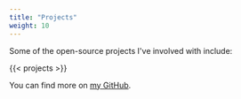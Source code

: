 ```yaml
---
title: "Projects"
weight: 10
---
```


Some of the open-source projects I've involved with include:

{{< projects >}}

You can find more on [my GitHub](https://github.com/homebysix).
